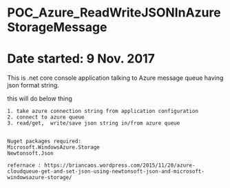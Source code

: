 # POC_Azure_ReadWriteJSONInAzureStorageMessage

# Date started: 9 Nov. 2017

This is .net core console application talking to Azure message queue having json format string.

this will do below thing
~~~~~~~~~~~~~~~~~~~~~~~~~~
1. take azure connection string from application configuration
2. connect to azure queue
3. read/get,  write/save json string in/from azure queue


Nuget packages required:
Microsoft.WindowsAzure.Storage
Newtonsoft.Json

refernace : https://briancaos.wordpress.com/2015/11/20/azure-cloudqueue-get-and-set-json-using-newtonsoft-json-and-microsoft-windowsazure-storage/


